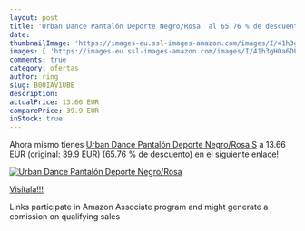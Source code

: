 ```yaml
---
layout: post
title: 'Urban Dance Pantalón Deporte Negro/Rosa  al 65.76 % de descuento'
date: 
thumbnailImage: 'https://images-eu.ssl-images-amazon.com/images/I/41h3gHOa6DL._SL200_.jpg'
images: [ 'https://images-eu.ssl-images-amazon.com/images/I/41h3gHOa6DL._SL200_.jpg' ]
comments: true
category: ofertas
author: ring
slug: B00IAV1UBE
description:
actualPrice: 13.66 EUR
comparePrice: 39.9 EUR
inStock: true
---
```


Ahora mismo tienes [Urban Dance Pantalón Deporte Negro/Rosa S](https://www.amazon.es/dp/B00IAV1UBE/?tag=tolees-21) a 13.66 EUR (original: 39.9 EUR) (65.76 %  de descuento) en el siguiente enlace!

[![Urban Dance Pantalón Deporte Negro/Rosa ](https://images-eu.ssl-images-amazon.com/images/I/41h3gHOa6DL._SL200_.jpg)](https://www.amazon.es/dp/B00IAV1UBE/?tag=tolees-21)

[Visítala!!!](https://www.amazon.es/dp/B00IAV1UBE/?tag=tolees-21)

Links participate in Amazon Associate program and might generate a comission on qualifying sales
